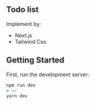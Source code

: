 ## Todo list

Implement by:

- Next.js
- Tailwind Css

## Getting Started

First, run the development server:

```bash
npm run dev
# or
yarn dev
```
